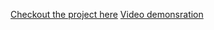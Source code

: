 <a href="https://website-generator-using-voice.herokuapp.com/">Checkout the project here</a>
<a href="https://www.linkedin.com/posts/amnvrma_can-you-make-a-website-just-by-using-your-activity-6898254400083886080-4mrN">Video demonsration</a>


<!-- # checkout the project here :- https://website-generator-using-voice.herokuapp.com/
# demonstration video link :- https://www.linkedin.com/posts/amnvrma_can-you-make-a-website-just-by-using-your-activity-6898254400083886080-4mrN -->
